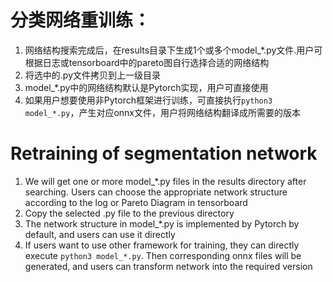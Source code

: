 # 分类网络重训练：
1. 网络结构搜索完成后，在results目录下生成1个或多个model_*.py文件.用户可根据日志或tensorboard中的pareto图自行选择合适的网络结构
2. 将选中的.py文件拷贝到上一级目录
3. model_*.py中的网络结构默认是Pytorch实现，用户可直接使用
4. 如果用户想要使用非Pytorch框架进行训练，可直接执行```python3 model_*.py```，产生对应onnx文件，用户将网络结构翻译成所需要的版本

# Retraining of segmentation network
1. We will get one or more model_*.py files in the results directory after searching. Users can choose the appropriate network structure according to the log or Pareto Diagram in tensorboard
2. Copy the selected .py file to the previous directory
3. The network structure in model_*.py is implemented by Pytorch by default, and users can use it directly
4. If users want to use other framework for training, they can directly execute ```python3 model_*.py```. Then corresponding onnx files will be generated, and users can transform network into the required version

